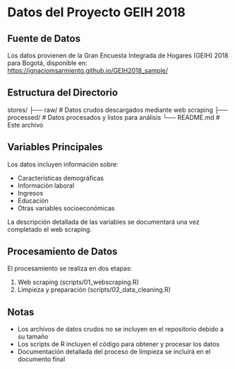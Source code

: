 # Datos del Proyecto GEIH 2018

## Fuente de Datos
Los datos provienen de la Gran Encuesta Integrada de Hogares (GEIH) 2018 para Bogotá, disponible en:
https://ignaciomsarmiento.github.io/GEIH2018_sample/

## Estructura del Directorio
stores/
├── raw/          # Datos crudos descargados mediante web scraping
├── processed/    # Datos procesados y listos para análisis
└── README.md     # Este archivo

## Variables Principales
Los datos incluyen información sobre:
- Características demográficas
- Información laboral
- Ingresos
- Educación
- Otras variables socioeconómicas

La descripción detallada de las variables se documentará una vez completado el web scraping.

## Procesamiento de Datos
El procesamiento se realiza en dos etapas:
1. Web scraping (scripts/01_webscraping.R)
2. Limpieza y preparación (scripts/02_data_cleaning.R)

## Notas
- Los archivos de datos crudos no se incluyen en el repositorio debido a su tamaño
- Los scripts de R incluyen el código para obtener y procesar los datos
- Documentación detallada del proceso de limpieza se incluirá en el documento final